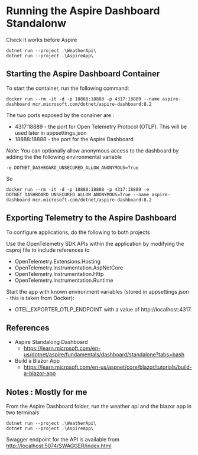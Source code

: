 # Running the Aspire Dashboard Standalonw

Check it works before Aspire

    dotnet run --project .\WeatherApi\
    dotnet run --project .\AspireApp\


## Starting the Aspire Dashboard Container

To start the container, run the following command: 

    docker run --rm -it -d -p 18888:18888 -p 4317:18889 --name aspire-dashboard mcr.microsoft.com/dotnet/aspire-dashboard:8.2

The two ports exposed by the conainer are :
- 4317:18889 - the port for Open Telemetry Protocol (OTLP). This will be used later in appsettings.json
- 18888:18888 - the port for the Aspire Dashboard

*Note:* You can optionally allow anonymous access to the dashboard by adding the the following environmental variable

    -e DOTNET_DASHBOARD_UNSECURED_ALLOW_ANONYMOUS=True

So 

    docker run --rm -it -d -p 18888:18888 -p 4317:18889 -e DOTNET_DASHBOARD_UNSECURED_ALLOW_ANONYMOUS=True --name aspire-dashboard mcr.microsoft.com/dotnet/aspire-dashboard:8.2


## Exporting Telemetry to the Aspire Dashboard

To configure applications, do the following to both projects

Use the OpenTelemetry SDK APIs within the application by modifying the csproj file to include references to

- OpenTelemetry.Extensions.Hosting
- OpenTelemetry.Instrumentation.AspNetCore
- OpenTelemetry.Instrumentation.Http
- OpenTelemetry.Instrumentation.Runtime

Start the app with known environment variables (stored in appsettings.json - this is taken from Docker):

 - OTEL_EXPORTER_OTLP_ENDPOINT with a value of http://localhost:4317.

## References

 - Aspire Standalong Dashboard
    - https://learn.microsoft.com/en-us/dotnet/aspire/fundamentals/dashboard/standalone?tabs=bash
 - Build a Blazor App
    - https://learn.microsoft.com/en-us/aspnet/core/blazor/tutorials/build-a-blazor-app


## Notes : Mostly for me

From the Aspire Dashboard folder, run the weather api and the blazor app in two terminals

    dotnet run --project .\WeatherApi\
    dotnet run --project .\AspireApp\

Swagger endpoint for the API is available from [http://localhost:5074/SWAGGER/index.html](http://localhost:5074/SWAGGER/index.html)
